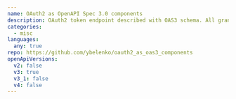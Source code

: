 ```yaml
---
name: OAuth2 as OpenAPI Spec 3.0 components
description: OAuth2 token endpoint described with OAS3 schema. All grants documented. Can be installed as NPM or Composer package.
categories:
  - misc
languages:
  any: true
repo: https://github.com/ybelenko/oauth2_as_oas3_components
openApiVersions:
  v2: false
  v3: true
  v3_1: false
  v4: false
---
```

